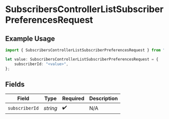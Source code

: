 # SubscribersControllerListSubscriberPreferencesRequest

## Example Usage

```typescript
import { SubscribersControllerListSubscriberPreferencesRequest } from "@novu/api/models/operations";

let value: SubscribersControllerListSubscriberPreferencesRequest = {
    subscriberId: "<value>",
};
```

## Fields

| Field              | Type               | Required           | Description        |
| ------------------ | ------------------ | ------------------ | ------------------ |
| `subscriberId`     | *string*           | :heavy_check_mark: | N/A                |